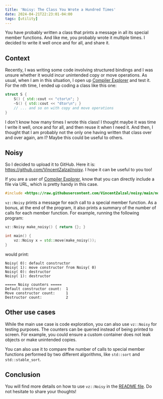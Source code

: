 ```yaml
---
title: 'Noisy: The Class You Wrote a Hundred Times'
date: 2024-04-21T22:23:01-04:00
tags: [utility]
---
```


You have probably written a class that prints a message in all its special member functions. And like me, you probably wrote it multiple times. I decided to write it well once and for all, and share it.

<!--more-->

## Context

Recently, I was writing some code involving structured bindings and I was unsure whether it would incur unintended copy or move operations. As usual, when I am in this situation, I open up [Compiler Explorer](https://godbolt.org/) and test it. For the nth time, I ended up coding a class like this one:

```cpp
struct S {
    S() { std::cout << "ctor\n"; }
    ~S() { std::cout << "dtor\n"; }
    // ... and so on with copy and move operations
}
```

I don't know how many times I wrote this class! I thought maybe it was time I write it well, once and for all, and then reuse it when I need it. And then, I thought that I am probably not the only one having written that class over and over again, am I? Maybe this could be useful to others.

## Noisy

So I decided to upload it to GitHub. Here it is: https://github.com/VincentZalzal/noisy. I hope it can be useful to you too!

If you are a user of [Compiler Explorer](https://godbolt.org/), know that you can directly include a file via URL, which is pretty handy in this case.

```cpp
#include <https://raw.githubusercontent.com/VincentZalzal/noisy/main/noisy.h>
```

`vz::Noisy` prints a message for each call to a special member function. As a bonus, at the end of the program, it also prints a summary of the number of calls for each member function. For example, running the following program:

```cpp
vz::Noisy make_noisy() { return {}; }

int main() {
    vz::Noisy x = std::move(make_noisy());
}
```

would print:

```
Noisy( 0): default constructor
Noisy( 1): move constructor from Noisy( 0)
Noisy( 0): destructor
Noisy( 1): destructor

===== Noisy counters =====
Default constructor count:  1
Move constructor count:     1
Destructor count:           2
```

## Other use cases

While the main use case is code exploration, you can also use `vz::Noisy` for testing purposes. The counters can be queried instead of being printed to screen. For example, you could ensure a custom container does not leak objects or make unintended copies.

You can also use it to compare the number of calls to special member functions performed by two different algorithms, like `std::sort` and `std::stable_sort`.

## Conclusion

You will find more details on how to use `vz::Noisy` in the [README file](https://github.com/VincentZalzal/noisy). Do not hesitate to share your thoughts!
